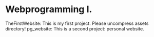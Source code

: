 # Webprogramming I.
TheFirstWebsite:
This is my first project. Please uncompress assets directory!
pg_website:
This is a second project: personal website.
